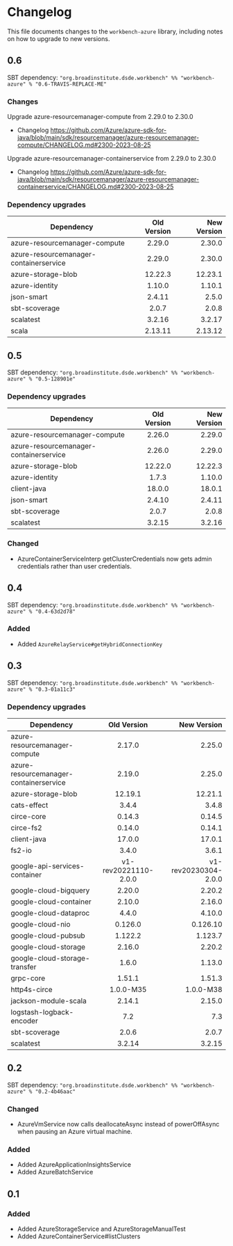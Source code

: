 # Changelog

This file documents changes to the `workbench-azure` library, including notes on how to upgrade to new versions.

## 0.6

SBT dependency: `"org.broadinstitute.dsde.workbench" %% "workbench-azure" % "0.6-TRAVIS-REPLACE-ME"`

### Changes
Upgrade azure-resourcemanager-compute from 2.29.0 to 2.30.0
* Changelog https://github.com/Azure/azure-sdk-for-java/blob/main/sdk/resourcemanager/azure-resourcemanager-compute/CHANGELOG.md#2300-2023-08-25

Upgrade azure-resourcemanager-containerservice from 2.29.0 to 2.30.0
* Changelog https://github.com/Azure/azure-sdk-for-java/blob/main/sdk/resourcemanager/azure-resourcemanager-containerservice/CHANGELOG.md#2300-2023-08-25

### Dependency upgrades
| Dependency                             | Old Version | New Version |
|----------------------------------------|:-----------:|------------:|
| azure-resourcemanager-compute          |   2.29.0    |      2.30.0 |
| azure-resourcemanager-containerservice |   2.29.0    |      2.30.0 |
| azure-storage-blob                     |   12.22.3   |     12.23.1 |
| azure-identity                    |   1.10.0    |      1.10.1 |
| json-smart                             |   2.4.11    |       2.5.0 |
| sbt-scoverage |    2.0.7    |       2.0.8 |
| scalatest                              |   3.2.16    |      3.2.17 |
| scala       |   2.13.11   |     2.13.12 |

## 0.5

SBT dependency: `"org.broadinstitute.dsde.workbench" %% "workbench-azure" % "0.5-128901e"`

### Dependency upgrades
| Dependency                             | Old Version | New Version |
|----------------------------------------|:-----------:|------------:|
| azure-resourcemanager-compute          |   2.26.0    |      2.29.0 |
| azure-resourcemanager-containerservice |   2.26.0    |      2.29.0 |
| azure-storage-blob                     |   12.22.0   |     12.22.3 |
| azure-identity                         |    1.7.3    |      1.10.0 |
| client-java                            |   18.0.0    |      18.0.1 |
| json-smart                             |   2.4.10    |      2.4.11 |
| sbt-scoverage                          |    2.0.7    |       2.0.8 |
| scalatest                              |   3.2.15    |      3.2.16 |

### Changed

- AzureContainerServiceInterp getClusterCredentials now gets admin credentials rather than user credentials.

## 0.4

SBT dependency: `"org.broadinstitute.dsde.workbench" %% "workbench-azure" % "0.4-63d2d78"`

### Added

- Added `AzureRelayService#getHybridConnectionKey`

## 0.3

SBT dependency: `"org.broadinstitute.dsde.workbench" %% "workbench-azure" % "0.3-01a11c3"`

### Dependency upgrades
| Dependency   |      Old Version      |          New Version |
|----------|:-------------:|---------------------:|
| azure-resourcemanager-compute |  2.17.0 |               2.25.0 |
| azure-resourcemanager-containerservice |  2.19.0 |               2.25.0 |
| azure-storage-blob |  12.19.1 |              12.21.1 |
| cats-effect |  3.4.4 |                3.4.8 |
| circe-core |  0.14.3 |               0.14.5 |
| circe-fs2 |  0.14.0 |               0.14.1 |
| client-java |  17.0.0 |               17.0.1 |
| fs2-io |  3.4.0 |                3.6.1 |
| google-api-services-container |  v1-rev20221110-2.0.0 | v1-rev20230304-2.0.0 |
| google-cloud-bigquery |  2.20.0 |               2.20.2 |
| google-cloud-container |  2.10.0 |               2.16.0 |
| google-cloud-dataproc |  4.4.0 |               4.10.0 |
| google-cloud-nio |  0.126.0 |             0.126.10 |
| google-cloud-pubsub |  1.122.2 |              1.123.7 |
| google-cloud-storage |  2.16.0 |               2.20.2 |
| google-cloud-storage-transfer |  1.6.0 |               1.13.0 |
| grpc-core |  1.51.1 |               1.51.3 |
| http4s-circe |  1.0.0-M35 |            1.0.0-M38 |
| jackson-module-scala |  2.14.1 |               2.15.0 |
| logstash-logback-encoder |  7.2 |                  7.3 |
| sbt-scoverage |  2.0.6 |                2.0.7 |
| scalatest |  3.2.14 |               3.2.15 |

## 0.2

SBT dependency: `"org.broadinstitute.dsde.workbench" %% "workbench-azure" % "0.2-4b46aac"`

### Changed

- AzureVmService now calls deallocateAsync instead of powerOffAsync when pausing an Azure virtual machine.

### Added

- Added AzureApplicationInsightsService
- Added AzureBatchService

## 0.1

### Added

- Added AzureStorageService and AzureStorageManualTest
- Added AzureContainerService#listClusters

